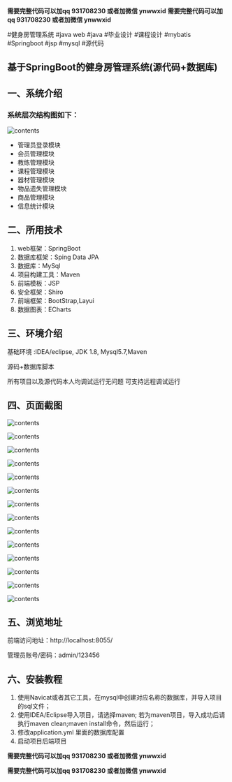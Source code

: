 **需要完整代码可以加qq  931708230 或者加微信 ynwwxid**
**需要完整代码可以加qq  931708230 或者加微信 ynwwxid**

#健身房管理系统 #java web #java #毕业设计 #课程设计 #mybatis #Springboot #jsp #mysql #源代码

## 基于SpringBoot的健身房管理系统(源代码+数据库)

## 一、系统介绍

### 系统层次结构图如下：
![contents](https://ynwynw.oss-cn-hangzhou.aliyuncs.com/edu/image/gym/jiegou.png)

- 管理员登录模块
- 会员管理模块
- 教练管理模块
- 课程管理模块
- 器材管理模块
- 物品遗失管理模块
- 商品管理模块
- 信息统计模块

## 二、所用技术

1. web框架：SpringBoot
2. 数据库框架：Sping Data JPA
3. 数据库：MySql
4. 项目构建工具：Maven
5. 前端模板：JSP
6. 安全框架：Shiro
7. 前端框架：BootStrap,Layui
8. 数据图表：ECharts


## 三、环境介绍

基础环境 :IDEA/eclipse, JDK 1.8, Mysql5.7,Maven

源码+数据库脚本

所有项目以及源代码本人均调试运行无问题 可支持远程调试运行

## 四、页面截图

![contents](https://ynwynw.oss-cn-hangzhou.aliyuncs.com/edu/image/gym/picture1.png)

![contents](https://ynwynw.oss-cn-hangzhou.aliyuncs.com/edu/image/gym/picture2.png)

![contents](https://ynwynw.oss-cn-hangzhou.aliyuncs.com/edu/image/gym/picture3.png)

![contents](https://ynwynw.oss-cn-hangzhou.aliyuncs.com/edu/image/gym/picture4.png)

![contents](https://ynwynw.oss-cn-hangzhou.aliyuncs.com/edu/image/gym/picture5.png)

![contents](https://ynwynw.oss-cn-hangzhou.aliyuncs.com/edu/image/gym/picture6.png)

![contents](https://ynwynw.oss-cn-hangzhou.aliyuncs.com/edu/image/gym/picture7.png)

![contents](https://ynwynw.oss-cn-hangzhou.aliyuncs.com/edu/image/gym/picture8.png)

![contents](https://ynwynw.oss-cn-hangzhou.aliyuncs.com/edu/image/gym/picture9.png)

![contents](https://ynwynw.oss-cn-hangzhou.aliyuncs.com/edu/image/gym/picture10.png)

![contents](https://ynwynw.oss-cn-hangzhou.aliyuncs.com/edu/image/gym/picture11.png)

![contents](https://ynwynw.oss-cn-hangzhou.aliyuncs.com/edu/image/gym/picture12.png)

![contents](https://ynwynw.oss-cn-hangzhou.aliyuncs.com/edu/image/gym/picture13.png)

![contents](https://ynwynw.oss-cn-hangzhou.aliyuncs.com/edu/image/gym/picture14.png)


## 五、浏览地址

前端访问地址：http://localhost:8055/

管理员账号/密码：admin/123456
 

## 六、安装教程

1. 使用Navicat或者其它工具，在mysql中创建对应名称的数据库，并导入项目的sql文件；
2. 使用IDEA/Eclipse导入项目，请选择maven; 若为maven项目，导入成功后请执行maven clean;maven install命令，然后运行；
3. 修改application.yml 里面的数据库配置
4. 启动项目后端项目

**需要完整代码可以加qq  931708230 或者加微信 ynwwxid**

**需要完整代码可以加qq  931708230 或者加微信  ynwwxid**






